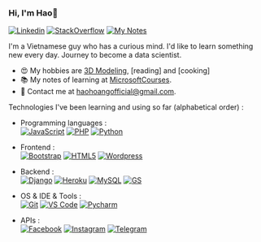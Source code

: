 ### Hi, I'm Hao👋
[![Linkedin](https://img.shields.io/badge/-LinkedIn-blue?style=flat&logo=Linkedin&logoColor=white&link=https://www.linkedin.com/in/haohoangofficial/)](https://www.linkedin.com/in/haohoangofficial/)
[![StackOverflow](https://aleen42.github.io/badges/src/stackoverflow.svg)](https://stackoverflow.com/users/9902858/hao-hoang)
[![My Notes](https://img.shields.io/badge/-My%20Notes-009e22?style=flat&logo=data:image/png;base64,iVBORw0KGgoAAAANSUhEUgAAAA4AAAARCAQAAABHwVUUAAAAxklEQVQYlYWROw6BQRSFp1LRW4BaqUCswAJsQYJoJDQsAI0VSIgIpUKjIgqxAIlGoSXexPNz+ecvMDi3uvnmzD0zVymFkwI9ui/Vo4JH4SDEhE9diSkCZMkzZ0Wblq6pwBspJdcGWUgzJEqDOk3S1DTES5IyGwbi37FmL0eqNnQToc+RMQkZkCVHnI4NXYQZcZZmz/ZZOy429JGhJIHepQP5ZeKn/jr1zJMZWmkPZmi9c/ktUNCAtNP625kZ/tqKeuQtmvd5B5bhnUU8EVlfAAAAAElFTkSuQmCC&link=https://github.com/haohoangofficial/MicrosoftCourses)](https://github.com/haohoangofficial/MicrosoftCourses)

I'm a Vietnamese guy who has a curious mind. I'd like to learn something new every day. Journey to become a data scientist.

- 😍 My hobbies are [3D Modeling](https://www.autodesk.com/), [reading] and [cooking]
- 📚 My notes of learning at [MicrosoftCourses](https://github.com/haohoangofficial/MicrosoftCourses).
- 💌 Contact me at [haohoangofficial@gmail.com](mailto:haohoangofficial@gmail.com).

Technologies I've been learning and using so far (alphabetical order) :

- Programming languages : <br />
    [![JavaScript](https://img.shields.io/badge/-JavaScript-eee?style=flat-square&logo=javascript&logoColor=DD9C25)](https://github.com/haohoangofficial/GoogleAppsScript) 
    [![PHP](http://img.shields.io/badge/-PHP-eee?style=flat-square&logo=php&logoColor=4951aa)](https://github.com/haohoangofficial/WooCommerceFeatures)
    [![Python](http://img.shields.io/badge/-Python-eee?style=flat-square&logo=python&logoColor=F7BD2F)](https://github.com/haohoangofficial/MicrosoftCoursesEbook)

- Frontend : <br />
    [![Bootstrap](http://img.shields.io/badge/-Bootstrap-eee?style=flat-square&logo=bootstrap&logoColor=563D7C)]()
    [![HTML5](http://img.shields.io/badge/-HTML5-eee?style=flat-square&logo=html5&logoColor=E34F26)]()
    [![Wordpress](http://img.shields.io/badge/-Wordpress-eee?style=flat-square&logo=wordpress&logoColor=21759B)]()

- Backend : <br />
    [![Django](https://img.shields.io/badge/Django-092E20?style=for-the-badge&logo=django&logoColor=white)]()
    [![Heroku](https://img.shields.io/badge/Heroku-430098?style=for-the-badge&logo=heroku&logoColor=white)]()
    [![MySQL](https://img.shields.io/badge/MySQL-00000F?style=for-the-badge&logo=mysql&logoColor=white)]()
    [![GS](https://img.shields.io/badge/Google-Apps%20Script-green)](https://github.com/haohoangofficial/GoogleAppsScript)

- OS & IDE & Tools : <br />
    [![Git](http://img.shields.io/badge/-Git-eee?style=for-the-badge&logo=git&logoColor=F05032)]()
    [![VS Code](http://img.shields.io/badge/-VS%20Code-eee?style=flat-square&logo=visual-studio-code&logoColor=007ACC)]()
    [![Pycharm](https://img.shields.io/badge/pycharm-143?style=for-the-badge&logo=pycharm&logoColor=black&color=black&labelColor=green)]()

- APIs : <br />
    [![Facebook](https://img.shields.io/badge/Facebook-1877F2?style=for-the-badge&logo=facebook&logoColor=white)]()
    [![Instagram](https://img.shields.io/badge/Instagram-E4405F?style=for-the-badge&logo=instagram&logoColor=white)]()
    [![Telegram](https://img.shields.io/badge/Telegram-2CA5E0?style=for-the-badge&logo=telegram&logoColor=white)](https://github.com/haohoangofficial/TelegramGS)